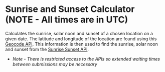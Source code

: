 # Sunrise and Sunset Calculator (NOTE - All times are in UTC)

Calculates the sunrise, solar noon and sunset of a chosen location on a given date. The latitude and longitude of the location are found using this [Geocode API](https://geocode.xyz/api). This information is then used to find the sunrise, solar noon and sunset from the [Sunrise Sunset API](https://sunrise-sunset.org/api).

- *Note - There is restricted access to the APIs so extended waiting times between submissions may be necessary*